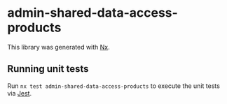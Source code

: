 # admin-shared-data-access-products

This library was generated with [Nx](https://nx.dev).

## Running unit tests

Run `nx test admin-shared-data-access-products` to execute the unit tests via [Jest](https://jestjs.io).
